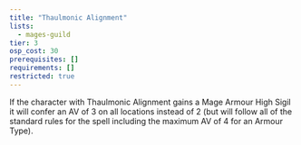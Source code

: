 ```yaml
---
title: "Thaulmonic Alignment"
lists:
  - mages-guild
tier: 3
osp_cost: 30
prerequisites: []
requirements: []
restricted: true
---
```


If the character with Thaulmonic Alignment gains a Mage Armour High Sigil it will confer an AV of 3 on all locations instead of 2 (but will follow all of the standard rules for the spell including the maximum AV of 4 for an Armour Type).
